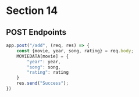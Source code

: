 # Section 14

## POST Endpoints

```javascript
app.post("/add", (req, res) => {
    const {movie, year, song, rating} = req.body;
    MOVIEDATA[movie] = {
        "year": year,
        "song": song,
        "rating": rating
    }
    res.send("Success");
})
```
